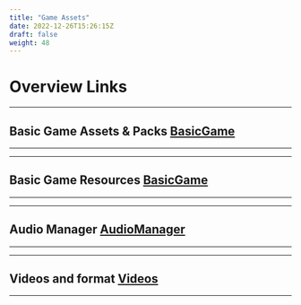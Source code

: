 ```yaml
---
title: "Game Assets"
date: 2022-12-26T15:26:15Z
draft: false
weight: 48
---
```


# Overview Links

---
## Basic Game Assets & Packs [BasicGame](../getting-started/basicgame-game-assets-and-packs/)
---

---
## Basic Game Resources [BasicGame](../getting-started/basicgame-game-resources/)
---

---
## Audio Manager [AudioManager](./audiomanager)
---

---
## Videos and format [Videos](./video)
---
